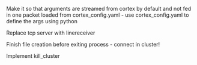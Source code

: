 Make it so that arguments are streamed from cortex by default and not fed in one packet loaded from cortex_config.yaml - use cortex_config.yaml to define the args using python

Replace tcp server with linereceiver

Finish file creation before exiting process - connect in cluster!

Implement kill_cluster